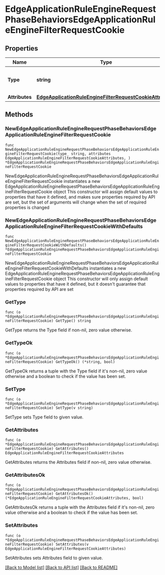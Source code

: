 # EdgeApplicationRuleEngineRequestPhaseBehaviorsEdgeApplicationRuleEngineFilterRequestCookie

## Properties

Name | Type | Description | Notes
------------ | ------------- | ------------- | -------------
**Type** | **string** | * &#x60;filter_request_cookie&#x60; - filter_request_cookie | 
**Attributes** | [**EdgeApplicationRuleEngineFilterRequestCookieAttributes**](EdgeApplicationRuleEngineFilterRequestCookieAttributes.md) |  | 

## Methods

### NewEdgeApplicationRuleEngineRequestPhaseBehaviorsEdgeApplicationRuleEngineFilterRequestCookie

`func NewEdgeApplicationRuleEngineRequestPhaseBehaviorsEdgeApplicationRuleEngineFilterRequestCookie(type_ string, attributes EdgeApplicationRuleEngineFilterRequestCookieAttributes, ) *EdgeApplicationRuleEngineRequestPhaseBehaviorsEdgeApplicationRuleEngineFilterRequestCookie`

NewEdgeApplicationRuleEngineRequestPhaseBehaviorsEdgeApplicationRuleEngineFilterRequestCookie instantiates a new EdgeApplicationRuleEngineRequestPhaseBehaviorsEdgeApplicationRuleEngineFilterRequestCookie object
This constructor will assign default values to properties that have it defined,
and makes sure properties required by API are set, but the set of arguments
will change when the set of required properties is changed

### NewEdgeApplicationRuleEngineRequestPhaseBehaviorsEdgeApplicationRuleEngineFilterRequestCookieWithDefaults

`func NewEdgeApplicationRuleEngineRequestPhaseBehaviorsEdgeApplicationRuleEngineFilterRequestCookieWithDefaults() *EdgeApplicationRuleEngineRequestPhaseBehaviorsEdgeApplicationRuleEngineFilterRequestCookie`

NewEdgeApplicationRuleEngineRequestPhaseBehaviorsEdgeApplicationRuleEngineFilterRequestCookieWithDefaults instantiates a new EdgeApplicationRuleEngineRequestPhaseBehaviorsEdgeApplicationRuleEngineFilterRequestCookie object
This constructor will only assign default values to properties that have it defined,
but it doesn't guarantee that properties required by API are set

### GetType

`func (o *EdgeApplicationRuleEngineRequestPhaseBehaviorsEdgeApplicationRuleEngineFilterRequestCookie) GetType() string`

GetType returns the Type field if non-nil, zero value otherwise.

### GetTypeOk

`func (o *EdgeApplicationRuleEngineRequestPhaseBehaviorsEdgeApplicationRuleEngineFilterRequestCookie) GetTypeOk() (*string, bool)`

GetTypeOk returns a tuple with the Type field if it's non-nil, zero value otherwise
and a boolean to check if the value has been set.

### SetType

`func (o *EdgeApplicationRuleEngineRequestPhaseBehaviorsEdgeApplicationRuleEngineFilterRequestCookie) SetType(v string)`

SetType sets Type field to given value.


### GetAttributes

`func (o *EdgeApplicationRuleEngineRequestPhaseBehaviorsEdgeApplicationRuleEngineFilterRequestCookie) GetAttributes() EdgeApplicationRuleEngineFilterRequestCookieAttributes`

GetAttributes returns the Attributes field if non-nil, zero value otherwise.

### GetAttributesOk

`func (o *EdgeApplicationRuleEngineRequestPhaseBehaviorsEdgeApplicationRuleEngineFilterRequestCookie) GetAttributesOk() (*EdgeApplicationRuleEngineFilterRequestCookieAttributes, bool)`

GetAttributesOk returns a tuple with the Attributes field if it's non-nil, zero value otherwise
and a boolean to check if the value has been set.

### SetAttributes

`func (o *EdgeApplicationRuleEngineRequestPhaseBehaviorsEdgeApplicationRuleEngineFilterRequestCookie) SetAttributes(v EdgeApplicationRuleEngineFilterRequestCookieAttributes)`

SetAttributes sets Attributes field to given value.



[[Back to Model list]](../README.md#documentation-for-models) [[Back to API list]](../README.md#documentation-for-api-endpoints) [[Back to README]](../README.md)


